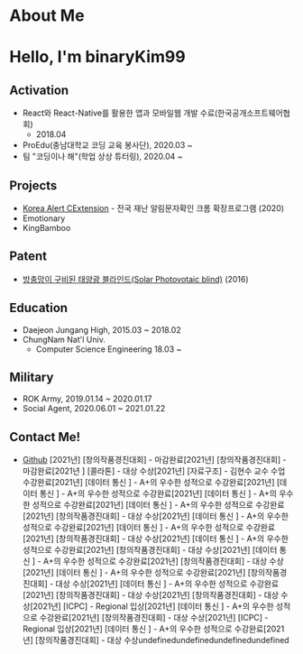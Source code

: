 # About Me

# Hello, I'm binaryKim99

## Activation

- React와 React-Native를 활용한 앱과 모바일웹 개발 수료(한국공개소프트웨어협회)
  - 2018.04
- ProEdu(충남대학교 코딩 교육 봉사단), 2020.03 ~
- 팀 "코딩이나 해"(학업 상상 튜터링), 2020.04 ~

## Projects

- [Korea Alert CExtension](https://github.com/DuckSooKoong/Korea_Alert_CExtension) - 전국 재난 알림문자확인 크롬 확장프로그램 (2020)
- Emotionary
- KingBamboo

## Patent

- [방충망이 구비된 태양광 블라인드(Solar Photovotaic blind)](http://kipris.or.kr/mobile/search/view_patent.do?applno=1020160075033) (2016)

## Education

- Daejeon Jungang High, 2015.03 ~ 2018.02
- ChungNam Nat'l Univ.
  - Computer Science Engineering 18.03 ~

## Military

- ROK Army, 2019.01.14 ~ 2020.01.17
- Social Agent, 2020.06.01 ~ 2021.01.22

## Contact Me!

- [Github](https://github.com/dblepart99)
[2021년] [창의작품경진대회] - 마감완료[2021년] [창의작품경진대회] - 마감완료[2021년 ] [콜라톤] - 대상 수상[2021년] [자료구조] - 김현수 교수 수업 수강완료[2021년] [데이터 통신 ] - A+의 우수한 성적으로 수강완료[2021년] [데이터 통신 ] - A+의 우수한 성적으로 수강완료[2021년] [데이터 통신 ] - A+의 우수한 성적으로 수강완료[2021년] [데이터 통신 ] - A+의 우수한 성적으로 수강완료[2021년] [창의작품경진대회] - 대상 수상[2021년] [데이터 통신 ] - A+의 우수한 성적으로 수강완료[2021년] [데이터 통신 ] - A+의 우수한 성적으로 수강완료[2021년] [창의작품경진대회] - 대상 수상[2021년] [데이터 통신 ] - A+의 우수한 성적으로 수강완료[2021년] [창의작품경진대회] - 대상 수상[2021년] [데이터 통신 ] - A+의 우수한 성적으로 수강완료[2021년] [창의작품경진대회] - 대상 수상[2021년] [데이터 통신 ] - A+의 우수한 성적으로 수강완료[2021년] [창의작품경진대회] - 대상 수상[2021년] [데이터 통신 ] - A+의 우수한 성적으로 수강완료[2021년] [창의작품경진대회] - 대상 수상[2021년] [창의작품경진대회] - 대상 수상[2021년] [ICPC] - Regional 입상[2021년] [데이터 통신 ] - A+의 우수한 성적으로 수강완료[2021년] [창의작품경진대회] - 대상 수상[2021년] [ICPC] - Regional 입상[2021년] [데이터 통신 ] - A+의 우수한 성적으로 수강완료[2021년] [창의작품경진대회] - 대상 수상undefinedundefinedundefinedundefined